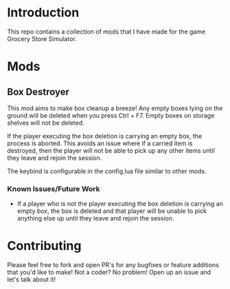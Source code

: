 # Introduction
This repo contains a collection of mods that I have made for the game Grocery Store Simulator.

# Mods

## Box Destroyer
This mod aims to make box cleanup a breeze! Any empty boxes lying on the ground will be deleted when you press Ctrl + F7. Empty boxes on storage shelves will not be deleted.

If the player executing the box deletion is carrying an empty box, the process is aborted. This avoids an issue where if a carried item is destroyed, then the player will not be able to pick up any other items until they leave and rejoin the session.

The keybind is configurable in the config.lua file similar to other mods.

### Known Issues/Future Work
- If a player who is not the player executing the box deletion is carrying an empty box, the box is deleted and that player will be unable to pick anything else up until they leave and rejoin the session.

# Contributing

Please feel free to fork and open PR's for any bugfixes or feature additions that you'd like to make! Not a coder? No problem! Open up an issue and let's talk about it!